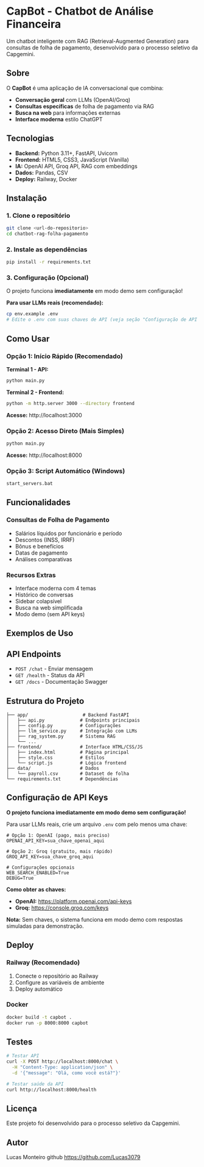 # CapBot - Chatbot de Análise Financeira

Um chatbot inteligente com RAG (Retrieval-Augmented Generation) para consultas de folha de pagamento, desenvolvido para o processo seletivo da Capgemini.

## Sobre

O **CapBot** é uma aplicação de IA conversacional que combina:
- **Conversação geral** com LLMs (OpenAI/Groq)
- **Consultas específicas** de folha de pagamento via RAG
- **Busca na web** para informações externas
- **Interface moderna** estilo ChatGPT

## Tecnologias

- **Backend:** Python 3.11+, FastAPI, Uvicorn
- **Frontend:** HTML5, CSS3, JavaScript (Vanilla)
- **IA:** OpenAI API, Groq API, RAG com embeddings
- **Dados:** Pandas, CSV
- **Deploy:** Railway, Docker

## Instalação

### 1. Clone o repositório
```bash
git clone <url-do-repositorio>
cd chatbot-rag-folha-pagamento
```

### 2. Instale as dependências
```bash
pip install -r requirements.txt
```

### 3. Configuração (Opcional)
O projeto funciona **imediatamente** em modo demo sem configuração!

**Para usar LLMs reais (recomendado):**
```bash
cp env.example .env
# Edite o .env com suas chaves de API (veja seção "Configuração de API Keys")
```

## Como Usar

### Opção 1: Início Rápido (Recomendado)

**Terminal 1 - API:**
```bash
python main.py
```

**Terminal 2 - Frontend:**
```bash
python -m http.server 3000 --directory frontend
```

**Acesse:** http://localhost:3000

### Opção 2: Acesso Direto (Mais Simples)

```bash
python main.py
```

**Acesse:** http://localhost:8000

### Opção 3: Script Automático (Windows)

```bash
start_servers.bat
```

## Funcionalidades

### Consultas de Folha de Pagamento
- Salários líquidos por funcionário e período
- Descontos (INSS, IRRF)
- Bônus e benefícios
- Datas de pagamento
- Análises comparativas

### Recursos Extras
- Interface moderna com 4 temas
- Histórico de conversas
- Sidebar colapsível
- Busca na web simplificada
- Modo demo (sem API keys)

## Exemplos de Uso

## API Endpoints

- `POST /chat` - Enviar mensagem
- `GET /health` - Status da API
- `GET /docs` - Documentação Swagger

## Estrutura do Projeto

```
├── app/                    # Backend FastAPI
│   ├── api.py             # Endpoints principais
│   ├── config.py          # Configurações
│   ├── llm_service.py     # Integração com LLMs
│   ├── rag_system.py      # Sistema RAG
│   └── ...
├── frontend/              # Interface HTML/CSS/JS
│   ├── index.html         # Página principal
│   ├── style.css          # Estilos
│   └── script.js          # Lógica frontend
├── data/                  # Dados
│   └── payroll.csv        # Dataset de folha
└── requirements.txt       # Dependências
```

## Configuração de API Keys

**O projeto funciona imediatamente em modo demo sem configuração!**

Para usar LLMs reais, crie um arquivo `.env` com pelo menos uma chave:

```env
# Opção 1: OpenAI (pago, mais preciso)
OPENAI_API_KEY=sua_chave_openai_aqui

# Opção 2: Groq (gratuito, mais rápido)
GROQ_API_KEY=sua_chave_groq_aqui

# Configurações opcionais
WEB_SEARCH_ENABLED=True
DEBUG=True
```

**Como obter as chaves:**
- **OpenAI:** https://platform.openai.com/api-keys
- **Groq:** https://console.groq.com/keys

**Nota:** Sem chaves, o sistema funciona em modo demo com respostas simuladas para demonstração.

## Deploy

### Railway (Recomendado)
1. Conecte o repositório ao Railway
2. Configure as variáveis de ambiente
3. Deploy automático

### Docker
```bash
docker build -t capbot .
docker run -p 8000:8000 capbot
```

## Testes

```bash
# Testar API
curl -X POST http://localhost:8000/chat \
  -H "Content-Type: application/json" \
  -d '{"message": "Olá, como você está?"}'

# Testar saúde da API
curl http://localhost:8000/health
```

## Licença

Este projeto foi desenvolvido para o processo seletivo da Capgemini.

## Autor

Lucas Monteiro github https://github.com/Lucas3079